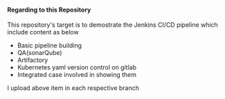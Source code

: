 #### Regarding to this Repository
This repository's target is to demostrate the Jenkins CI/CD pipeline which include content as below
- Basic pipeline building
- QA(sonarQube)
- Artifactory
- Kubernetes yaml version control on gitlab
- Integrated case involved in showing them

I upload above item in each respective branch